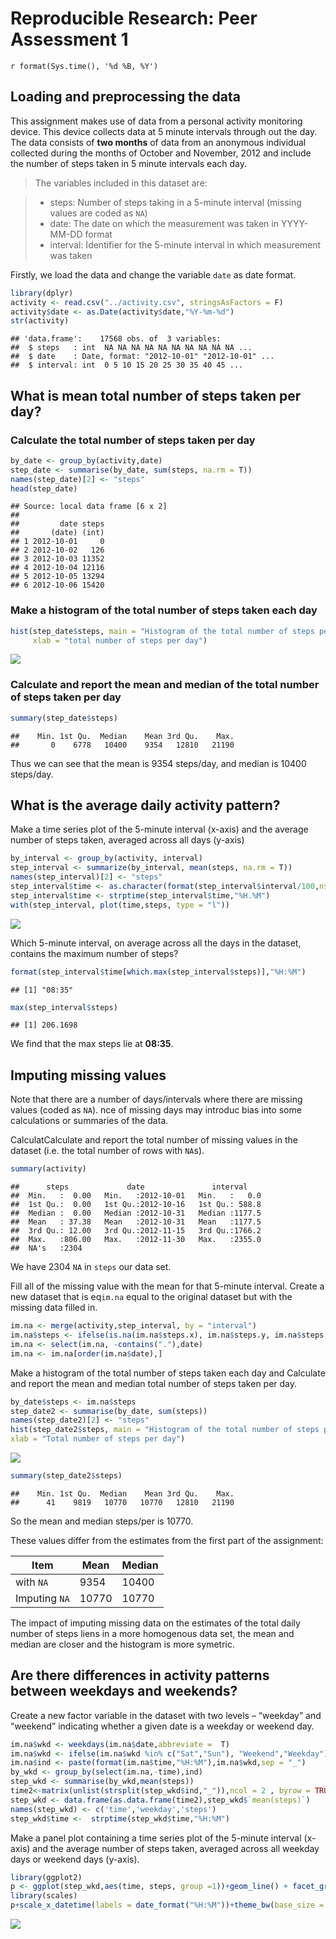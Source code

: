 # Reproducible Research: Peer Assessment 1
`r format(Sys.time(), '%d %B, %Y')`  



## Loading and preprocessing the data
This assignment makes use of data from a personal activity monitoring device. This device collects data at 5 minute intervals through out the day. The data consists of **two months** of data from an anonymous individual collected during the months of October and November, 2012 and include the number of steps taken in 5 minute intervals each day.
> The variables included in this dataset are:

> - steps: Number of steps taking in a 5-minute interval (missing values are coded as `NA`)
> - date: The date on which the measurement was taken in YYYY-MM-DD format
> - interval: Identifier for the 5-minute interval in which measurement was taken

Firstly, we load the data and change the variable `date` as date format.

```r
library(dplyr)
activity <- read.csv("../activity.csv", stringsAsFactors = F)
activity$date <- as.Date(activity$date,"%Y-%m-%d")
str(activity)
```

```
## 'data.frame':	17568 obs. of  3 variables:
##  $ steps   : int  NA NA NA NA NA NA NA NA NA NA ...
##  $ date    : Date, format: "2012-10-01" "2012-10-01" ...
##  $ interval: int  0 5 10 15 20 25 30 35 40 45 ...
```

## What is mean total number of steps taken per day?

### Calculate the total number of steps taken per day

```r
by_date <- group_by(activity,date)
step_date <- summarise(by_date, sum(steps, na.rm = T))
names(step_date)[2] <- "steps"
head(step_date)
```

```
## Source: local data frame [6 x 2]
## 
##         date steps
##       (date) (int)
## 1 2012-10-01     0
## 2 2012-10-02   126
## 3 2012-10-03 11352
## 4 2012-10-04 12116
## 5 2012-10-05 13294
## 6 2012-10-06 15420
```
### Make a histogram of the total number of steps taken each day

```r
hist(step_date$steps, main = "Histogram of the total number of steps per day",
     xlab = "total number of steps per day")
```

![](PA1_template_files/figure-html/unnamed-chunk-3-1.png)<!-- -->


### Calculate and report the mean and median of the total number of steps taken per day

```r
summary(step_date$steps)
```

```
##    Min. 1st Qu.  Median    Mean 3rd Qu.    Max. 
##       0    6778   10400    9354   12810   21190
```
Thus we can see that the mean is 9354 steps/day, and median is 10400 steps/day.

## What is the average daily activity pattern?

Make a time series plot of the 5-minute interval (x-axis) and the average number of steps taken, averaged across all days (y-axis)


```r
by_interval <- group_by(activity, interval)
step_interval <- summarize(by_interval, mean(steps, na.rm = T))
names(step_interval)[2] <- "steps"
step_interval$time <- as.character(format(step_interval$interval/100,nsmall = 2))
step_interval$time <- strptime(step_interval$time,"%H.%M")
with(step_interval, plot(time,steps, type = "l"))
```

![](PA1_template_files/figure-html/unnamed-chunk-5-1.png)<!-- -->

Which 5-minute interval, on average across all the days in the dataset, contains the maximum number of steps?

```r
format(step_interval$time[which.max(step_interval$steps)],"%H:%M")
```

```
## [1] "08:35"
```

```r
max(step_interval$steps)
```

```
## [1] 206.1698
```
We find that the max steps lie at **08:35**.

## Imputing missing values
Note that there are a number of days/intervals where there are missing values (coded as `NA`). nce of missing days may introduc  bias into some calculations or summaries of the data.

CalculatCalculate and report the total number of missing values in the dataset (i.e. the total number of rows with `NA`s).

```r
summary(activity)
```

```
##      steps             date               interval     
##  Min.   :  0.00   Min.   :2012-10-01   Min.   :   0.0  
##  1st Qu.:  0.00   1st Qu.:2012-10-16   1st Qu.: 588.8  
##  Median :  0.00   Median :2012-10-31   Median :1177.5  
##  Mean   : 37.38   Mean   :2012-10-31   Mean   :1177.5  
##  3rd Qu.: 12.00   3rd Qu.:2012-11-15   3rd Qu.:1766.2  
##  Max.   :806.00   Max.   :2012-11-30   Max.   :2355.0  
##  NA's   :2304
```
We have 2304 `NA` in `steps` our data set. 

Fill all of the missing value with the mean for that 5-minute interval.
Create a new dataset that is eq`im.na` equal to the original dataset but with the missing data filled in.

```r
im.na <- merge(activity,step_interval, by = "interval")
im.na$steps <- ifelse(is.na(im.na$steps.x), im.na$steps.y, im.na$steps.x)
im.na <- select(im.na, -contains("."),date)
im.na <- im.na[order(im.na$date),]
```

Make a histogram of the total number of steps taken each day and Calculate and report the mean and median total number of steps taken per day.

```r
by_date$steps <- im.na$steps
step_date2 <- summarise(by_date, sum(steps))
names(step_date2)[2] <- "steps"
hist(step_date2$steps, main = "Histogram of the total number of steps per day", 
xlab = "Total number of steps per day")
```

![](PA1_template_files/figure-html/unnamed-chunk-9-1.png)<!-- -->

```r
summary(step_date2$steps)
```

```
##    Min. 1st Qu.  Median    Mean 3rd Qu.    Max. 
##      41    9819   10770   10770   12810   21190
```
So the mean and median steps/per is 10770.

These values differ from the estimates from the first part of the assignment:

| Item     | Mean | Median   |
|----------------- | ---------------------------- | ------------------
| with `NA`|  9354|  10400    |
| Imputing `NA`    | 10770   |  10770   |

The impact of imputing missing data on the estimates of the total daily number of steps liens in a more homogenous data set, the mean and median are closer and the histogram is more symetric.

## Are there differences in activity patterns between weekdays and weekends?

Create a new factor variable in the dataset with two levels – “weekday” and “weekend” indicating whether a given date is a weekday or weekend day.

```r
im.na$wkd <- weekdays(im.na$date,abbreviate =  T)
im.na$wkd <- ifelse(im.na$wkd %in% c("Sat","Sun"), "Weekend","Weekday")
im.na$ind <- paste(format(im.na$time,"%H:%M"),im.na$wkd,sep = "_")
by_wkd <- group_by(select(im.na,-time),ind)
step_wkd <- summarise(by_wkd,mean(steps))
time2<-matrix(unlist(strsplit(step_wkd$ind,"_")),ncol = 2 , byrow = TRUE )
step_wkd <- data.frame(as.data.frame(time2),step_wkd$`mean(steps)`)
names(step_wkd) <- c('time','weekday','steps')
step_wkd$time <-  strptime(step_wkd$time,"%H:%M")
```

Make a panel plot containing a time series plot of the 5-minute interval (x-axis) and the average number of steps taken, averaged across all weekday days or weekend days (y-axis).


```r
library(ggplot2)
p <- ggplot(step_wkd,aes(time, steps, group =1))+geom_line() + facet_grid(weekday~.)
library(scales) 
p+scale_x_datetime(labels = date_format("%H:%M"))+theme_bw(base_size = 12)
```

![](PA1_template_files/figure-html/unnamed-chunk-11-1.png)<!-- -->

